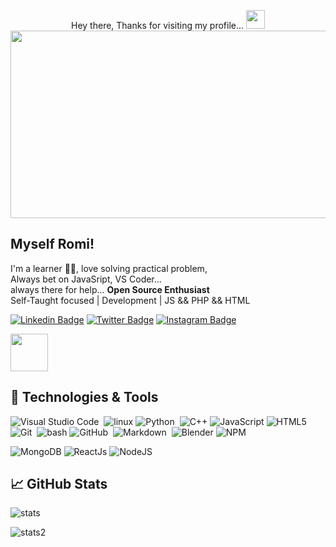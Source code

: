 <p align="center">
Hey there, Thanks for visiting my profile... 
<img src="https://raw.githubusercontent.com/MartinHeinz/MartinHeinz/master/wave.gif" width="30px" height="30px">

<img src="https://i.pinimg.com/originals/f8/07/8d/f8078d53126c8662b86f41287a7d806b.gif" width="5000px" height="300px">

<p align="center">
        <h2 > Myself Romi! </h2>
  <p>
    I'm a learner 🐱‍👤, love solving practical problem, <br> Always bet on JavaSript, VS Coder... <br> always there for help... <strong>Open Source Enthusiast</strong> <br> Self-Taught focused | Development | JS && PHP && HTML
</p>
</p>

[![Linkedin Badge](https://img.shields.io/badge/-LinkedIn-0e76a8?style=flat-square&logo=Linkedin&logoColor=white)](https://www.linkedin.com/in/ullas-i/)
[![Twitter Badge](https://img.shields.io/badge/-Twitter-00acee?style=flat-square&logo=Twitter&logoColor=white)](https://twitter.com/ullaskunder3)
[![Instagram Badge](https://img.shields.io/badge/-Instagram-e4405f?style=flat-square&logo=Instagram&logoColor=white)](https://www.instagram.com/a.swartzs/)

<img align="" src = "https://user-images.githubusercontent.com/66258652/133882911-1c2e5b1f-01b3-438f-83cb-7256e912f655.gif" width="60" height="60"/>

## 🔧 Technologies & Tools

![Visual Studio Code](https://img.shields.io/badge/-Visual%20Studio%20Code-05122A?style=flat&logo=visual-studio-code&logoColor=007ACC)&nbsp;
![linux](https://img.shields.io/badge/OS-Linux-informational?style=flat&logo=linux&logoColor=white&color=2bbc8a)
![Python](https://img.shields.io/badge/-Python-05122A?style=flat&logo=python)&nbsp;
![C++](https://img.shields.io/badge/c++-%2300599C.svg?style=flat&logo=c%2B%2B&logoColor=white)
![JavaScript](https://img.shields.io/badge/javascript-%23323330.svg?style=flat&logo=javascript&logoColor=%23F7DF1E)
![HTML5](https://img.shields.io/badge/html5-%23E34F26.svg?style=flat&logo=html5&logoColor=white)
![Git](https://img.shields.io/badge/-Git-05122A?style=flat&logo=git)&nbsp;
![bash](https://img.shields.io/badge/Shell-Bash-informational?style=flat&logo=gnu-bash&logoColor=white&color=2bbc8a)
![GitHub](https://img.shields.io/badge/-GitHub-05122A?style=flat&logo=github)&nbsp;
![Markdown](https://img.shields.io/badge/-Markdown-05122A?style=flat&logo=markdown)&nbsp;
![Blender](https://img.shields.io/badge/blender-%23F5792A.svg?style=flat&logo=blender&logoColor=white)
![NPM](https://img.shields.io/badge/NPM-%23000000.svg?style=flat&logo=npm&logoColor=white)

![MongoDB](https://img.shields.io/badge/MongoDB-%234ea94b.svg?style=flat&logo=mongodb&logoColor=white)
![ReactJs](https://img.shields.io/badge/react-%2320232a.svg?style=flat&logo=react&logoColor=%2361DAFB)
![NodeJS](https://img.shields.io/badge/node.js-6DA55F?style=flat&logo=node.js&logoColor=white)

## 📈 GitHub Stats

![stats](https://github-readme-stats.vercel.app/api?username=Leuthra&show_icons=true&title_color=ffffff&text_color=c9cacc&icon_color=4AB197&bg_color=1A2B34) 

![stats2](https://github-readme-stats.vercel.app/api/top-langs/?username=Leuthra&exclude_repo=KNN-Image-Classification&show_icons=true&hide_border=true&layout=compact&langs_count=8&&title_color=ffffff&text_color=c9cacc&icon_color=4AB197&bg_color=1A2B34)
